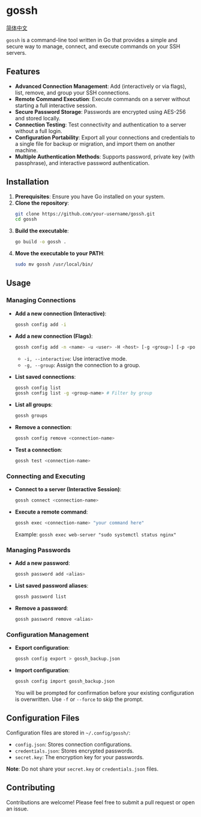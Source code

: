 # gossh

[简体中文](docs/README.zh.md)

`gossh` is a command-line tool written in Go that provides a simple and secure way to manage, connect, and execute commands on your SSH servers.

## Features

- **Advanced Connection Management**: Add (interactively or via flags), list, remove, and group your SSH connections.
- **Remote Command Execution**: Execute commands on a server without starting a full interactive session.
- **Secure Password Storage**: Passwords are encrypted using AES-256 and stored locally.
- **Connection Testing**: Test connectivity and authentication to a server without a full login.
- **Configuration Portability**: Export all your connections and credentials to a single file for backup or migration, and import them on another machine.
- **Multiple Authentication Methods**: Supports password, private key (with passphrase), and interactive password authentication.

## Installation

1.  **Prerequisites**: Ensure you have Go installed on your system.
2.  **Clone the repository**:
    ```sh
    git clone https://github.com/your-username/gossh.git
    cd gossh
    ```
3.  **Build the executable**:
    ```sh
    go build -o gossh .
    ```
4.  **Move the executable to your PATH**:
    ```sh
    sudo mv gossh /usr/local/bin/
    ```

## Usage

### Managing Connections

- **Add a new connection (Interactive)**:
    ```sh
    gossh config add -i
    ```
- **Add a new connection (Flags)**:
    ```sh
    gossh config add -n <name> -u <user> -H <host> [-g <group>] [-p <port>] [-k <key-path>] [-P <password-alias>]
    ```
    - `-i, --interactive`: Use interactive mode.
    - `-g, --group`: Assign the connection to a group.

- **List saved connections**:
    ```sh
    gossh config list
    gossh config list -g <group-name> # Filter by group
    ```

- **List all groups**:
    ```sh
    gossh groups
    ```

- **Remove a connection**:
    ```sh
    gossh config remove <connection-name>
    ```

- **Test a connection**:
    ```sh
    gossh test <connection-name>
    ```

### Connecting and Executing

- **Connect to a server (Interactive Session)**:
    ```sh
    gossh connect <connection-name>
    ```

- **Execute a remote command**:
    ```sh
    gossh exec <connection-name> "your command here"
    ```
    Example: `gossh exec web-server "sudo systemctl status nginx"`

### Managing Passwords

- **Add a new password**:
    ```sh
    gossh password add <alias>
    ```
- **List saved password aliases**:
    ```sh
    gossh password list
    ```
- **Remove a password**:
    ```sh
    gossh password remove <alias>
    ```

### Configuration Management

- **Export configuration**:
    ```sh
    gossh config export > gossh_backup.json
    ```
- **Import configuration**:
    ```sh
    gossh config import gossh_backup.json
    ```
    You will be prompted for confirmation before your existing configuration is overwritten. Use `-f` or `--force` to skip the prompt.

## Configuration Files

Configuration files are stored in `~/.config/gossh/`:

- `config.json`: Stores connection configurations.
- `credentials.json`: Stores encrypted passwords.
- `secret.key`: The encryption key for your passwords.

**Note**: Do not share your `secret.key` or `credentials.json` files.

## Contributing

Contributions are welcome! Please feel free to submit a pull request or open an issue.
